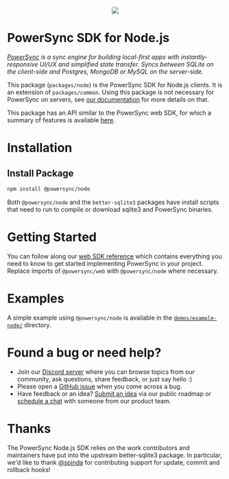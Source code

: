 <p align="center">
  <a href="https://www.powersync.com" target="_blank"><img src="https://github.com/powersync-ja/.github/assets/7372448/d2538c43-c1a0-4c47-9a76-41462dba484f"/></a>
</p>

# PowerSync SDK for Node.js

_[PowerSync](https://www.powersync.com) is a sync engine for building local-first apps with instantly-responsive UI/UX and simplified state transfer. Syncs between SQLite on the client-side and Postgres, MongoDB or MySQL on the server-side._

This package (`packages/node`) is the PowerSync SDK for Node.js clients. It is an extension of `packages/common`.
Using this package is not necessary for PowerSync on servers, see [our documentation](https://docs.powersync.com/installation/app-backend-setup) for more details on that.

This package has an API similar to the PowerSync web SDK, for which a summary of features is available [here](https://docs.powersync.com/client-sdk-references/js-web).

# Installation

## Install Package

```bash
npm install @powersync/node
```

Both `@powersync/node` and the `better-sqlite3` packages have install scripts that need to run to compile
or download sqlite3 and PowerSync binaries.

# Getting Started

You can follow along our [web SDK reference](https://docs.powersync.com/client-sdk-references/js-web)
which contains everything you need to know to get started implementing PowerSync in your project.
Replace imports of `@powersync/web` with `@powersync/node` where necessary.

# Examples

A simple example using `@powersync/node` is available in the [`demos/example-node/`](../demos/example-node) directory.

# Found a bug or need help?

- Join our [Discord server](https://discord.gg/powersync) where you can browse topics from our community, ask questions, share feedback, or just say hello :)
- Please open a [GitHub issue](https://github.com/powersync-ja/powersync-js/issues) when you come across a bug.
- Have feedback or an idea? [Submit an idea](https://roadmap.powersync.com/tabs/5-roadmap/submit-idea) via our public roadmap or [schedule a chat](https://calendly.com/powersync-product/powersync-chat) with someone from our product team.

# Thanks

The PowerSync Node.js SDK relies on the work contributors and maintainers have put into the upstream better-sqlite3 package.
In particular, we'd like to thank [@spinda](https://github.com/spinda) for contributing support for update, commit and rollback hooks!
